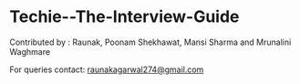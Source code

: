 # Techie--The-Interview-Guide


Contributed by : Raunak, Poonam Shekhawat, Mansi Sharma and Mrunalini Waghmare

For queries contact: raunakagarwal274@gmail.com
